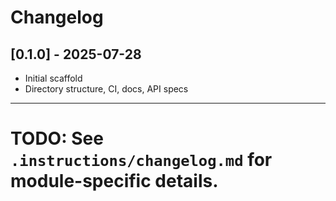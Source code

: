 # Changelog

## [0.1.0] - 2025-07-28
- Initial scaffold
- Directory structure, CI, docs, API specs

---
# TODO: See `.instructions/changelog.md` for module-specific details.
